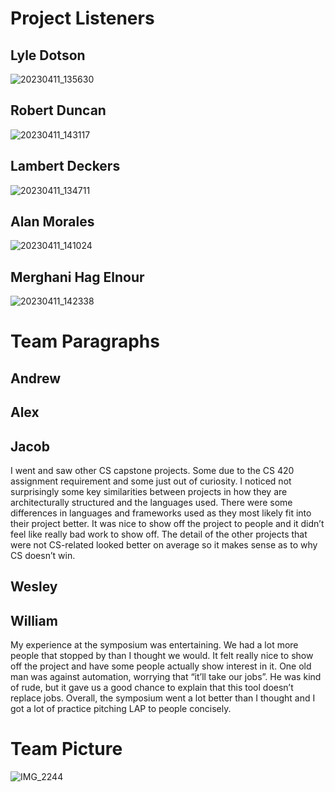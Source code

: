 # Project Listeners
## Lyle Dotson
![20230411_135630](https://user-images.githubusercontent.com/89548120/231285005-135c8c44-90b8-4334-a1ab-585379342145.jpg)
## Robert Duncan
![20230411_143117](https://user-images.githubusercontent.com/89548120/231285048-e6f16345-1ea8-49bf-9060-da396b26ea44.jpg)
## Lambert Deckers
![20230411_134711](https://user-images.githubusercontent.com/89548120/231285110-40d9e5d7-2e85-4d63-860e-dda8e477f0e3.jpg)
## Alan Morales
![20230411_141024](https://user-images.githubusercontent.com/89548120/231285177-7c82a11e-e67d-45a0-bae3-d740bd224ef8.jpg)
## Merghani Hag Elnour
![20230411_142338](https://user-images.githubusercontent.com/89548120/231285217-549bffaf-47a0-4f7e-b06f-6f3b4c18b1ba.jpg)

# Team Paragraphs
## Andrew
## Alex
## Jacob
I went and saw other CS capstone projects. Some due to the CS 420 assignment requirement and some just out of curiosity. I noticed not surprisingly some key similarities between projects in how they are architecturally structured and the languages used. There were some differences in languages and frameworks used as they most likely fit into their project better. It was nice to show off the project to people and it didn’t feel like really bad work to show off. The detail of the other projects that were not CS-related looked better on average so it makes sense as to why CS doesn’t win. 
## Wesley
## William
My experience at the symposium was entertaining. We had a lot more people that stopped by than I thought we would. It felt really nice to show off the project and have some people actually show interest in it. One old man was against automation, worrying that “it’ll take our jobs”. He was kind of rude, but it gave us a good chance to explain that this tool doesn’t replace jobs. Overall, the symposium went a lot better than I thought and I got a lot of practice pitching LAP to people concisely.

# Team Picture
![IMG_2244](https://user-images.githubusercontent.com/89548120/231287253-eb4481d6-8653-4eb7-b529-902d4588fe97.jpg)

